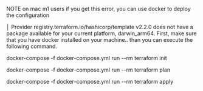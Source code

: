 NOTE on mac m1 users
if you get this error, you can use docker to deploy the configuration

│ Provider registry.terraform.io/hashicorp/template v2.2.0 does not have a package available for your current platform, darwin_arm64.
First, make sure that you have docker installed on your machine.. than you can execute the following command.

docker-compose -f docker-compose.yml run --rm terraform init

docker-compose -f docker-compose.yml run --rm terraform plan

docker-compose -f docker-compose.yml run --rm terraform apply